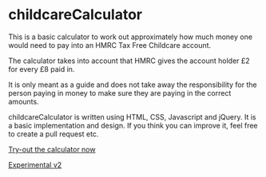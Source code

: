 # childcareCalculator

This is a basic calculator to work out approximately how much money one would need to pay into an HMRC Tax Free Childcare account.

The calculator takes into account that HMRC gives the account holder £2 for every £8 paid in.

It is only meant as a guide and does not take away the responsibility for the person paying in money to make sure they are paying in the correct amounts.

childcareCalculator is written using HTML, CSS, Javascript and jQuery. It is a basic implementation and design. If you think you can improve it, feel free to create a pull request etc.

[Try-out the calculator now](https://gtw1986.github.io/childcareCalculator/childcare.html)

[Experimental v2](https://github.com/gtw1986/childcareCalculator/v2/childcare.html)
